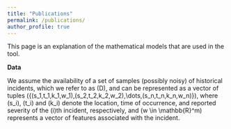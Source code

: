 ```yaml
---
title: "Publications"
permalink: /publications/
author_profile: true
---
```


This page is an explanation of the mathematical models that are used in the tool. 


<b>Data</b>

We assume the availability of a set of samples (possibly noisy) of historical incidents, which we refer to as \(D\), and can be represented as a vector of tuples \(\{(s_1,t_1,k_1,w_1),(s_2,t_2,k_2,w_2),\dots,(s_n,t_n,k_n,w_n)\}\), where \(s_i\), \(t_i\) and \(k_i\) denote the location, time of occurrence, and reported severity of the \(i\)th incident, respectively, and \(w \in \mathbb{R}^m\) represents a vector of features associated with the incident. 